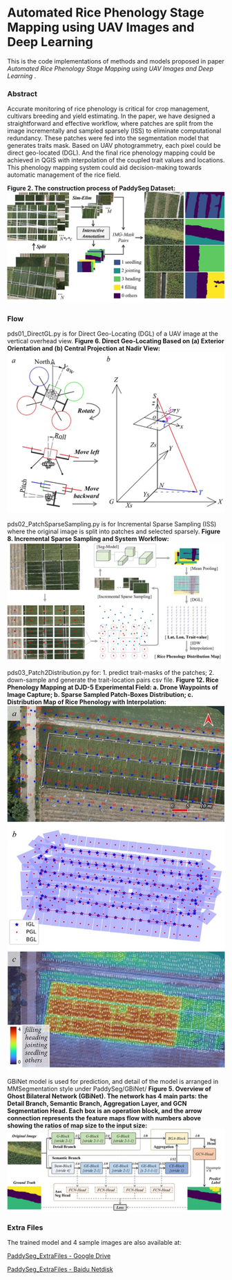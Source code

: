 # Automated Rice Phenology Stage Mapping using UAV Images and Deep Learning

This is the code implementations of  methods and models proposed in paper *Automated Rice Phenology Stage Mapping using UAV Images and Deep Learning* . 

### Abstract

Accurate monitoring of rice phenology is critical for crop management, cultivars breeding and yield estimating. In the paper, we have designed a straightforward and effective workflow, where patches are split from the image incrementally and sampled sparsely (ISS) to eliminate computational redundancy. These patches were fed into the segmentation model that generates traits mask. Based on UAV photogrammetry, each pixel could be direct geo-located (DGL).  And the final rice phenology mapping could be achieved in QGIS with interpolation of the coupled trait values and locations. This phenology mapping system could aid decision-making towards automatic management of the rice field.

**Figure 2. The construction process of PaddySeg Dataset:**
![Figure 2. The construction process of PaddySeg Dataset](img/Figure%202.jpg)
### Flow

pds01_DirectGL.py is for Direct Geo-Locating (DGL) of a UAV image at the vertical overhead view.
**Figure 6. Direct Geo-Locating Based on (a) Exterior Orientation and (b) Central Projection at Nadir View:**
![Figure 6. Direct Geo-Locating Based on (a) Exterior Orientation and (b) Central Projection at Nadir View](img/Figure%206.jpg)

pds02_PatchSparseSampling.py is for Incremental Sparse Sampling (ISS) where the original image is split into patches and selected sparsely.
**Figure 8. Incremental Sparse Sampling and System Workflow:**
![Figure 8. Incremental Sparse Sampling and System Workflow](img/Figure%208.jpg)

pds03_Patch2Distribution.py for: 1. predict trait-masks of the patches; 2. down-sample and generate the trait-location pairs csv file.
**Figure 12. Rice Phenology Mapping at DJD-5 Experimental Field: a. Drone Waypoints of Image Capture; b. Sparse Sampled Patch-Boxes Distribution; c. Distribution Map of Rice Phenology with Interpolation:**
![Figure 12. Rice Phenology Mapping at DJD-5 Experimental Field: a. Drone Waypoints of Image Capture; b. Sparse Sampled Patch-Boxes Distribution; c. Distribution Map of Rice Phenology with Interpolation](img/Figure%2012.jpg)

GBiNet model is used for prediction, and detail of the model is arranged in MMSegmentation style under PaddySeg/GBiNet/
**Figure 5. Overview of Ghost Bilateral Network (GBiNet). The network has 4 main parts: the Detail Branch, Semantic Branch, Aggregation Layer, and GCN Segmentation Head. Each box is an operation block, and the arrow connection represents the feature maps flow with numbers above showing the ratios of map size to the input size:**
![Figure 5. Overview of Ghost Bilateral Network (GBiNet). The network has 4 main parts: the Detail Branch, Semantic Branch, Aggregation Layer, and GCN Segmentation Head. Each box is an operation block, and the arrow connection represents the feature maps flow with numbers above showing the ratios of map size to the input size. ](img/Figure%205.jpg)
### Extra Files

The trained model and 4 sample images are also available at: 

[PaddySeg_ExtraFiles - Google Drive](https://drive.google.com/drive/folders/1NnFOPRP20jvi3EHetyB1fUaqo4c4aJqQ?usp=sharing)

[PaddySeg_ExtraFiles - Baidu Netdisk](https://pan.baidu.com/s/1VV_8Tn3tJtONhDew1_6Jrw?pwd=mw1x)
